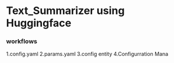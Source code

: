 # Text_Summarizer using Huggingface

### workflows

1.config.yaml
2.params.yaml
3.config entity
4.Configurration Mana